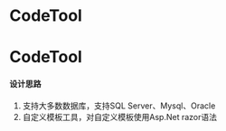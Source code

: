 # CodeTool
# CodeTool


####   设计思路
1. 支持大多数数据库，支持SQL Server、Mysql、Oracle
2. 自定义模板工具，对自定义模板使用Asp.Net razor语法


